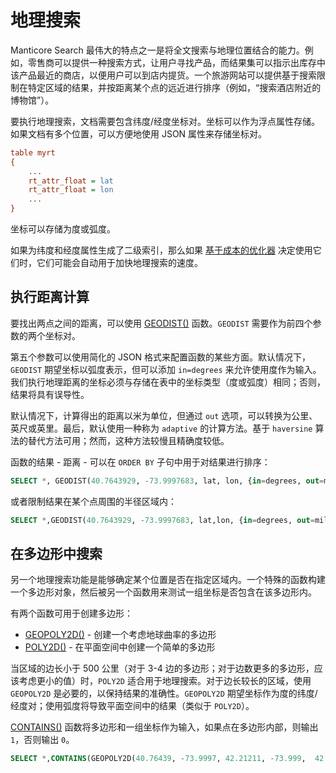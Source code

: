 # 地理搜索

Manticore Search 最伟大的特点之一是将全文搜索与地理位置结合的能力。例如，零售商可以提供一种搜索方式，让用户寻找产品，而结果集可以指示出库存中该产品最近的商店，以便用户可以到店内提货。一个旅游网站可以提供基于搜索限制在特定区域的结果，并按距离某个点的远近进行排序（例如，“搜索酒店附近的博物馆”）。

要执行地理搜索，文档需要包含纬度/经度坐标对。坐标可以作为浮点属性存储。如果文档有多个位置，可以方便地使用 JSON 属性来存储坐标对。


```ini
table myrt
{
    ...
    rt_attr_float = lat
    rt_attr_float = lon
    ...
}
```

坐标可以存储为度或弧度。

如果为纬度和经度属性生成了二级索引，那么如果 [基于成本的优化器](../Searching/Cost_based_optimizer.md) 决定使用它们时，它们可能会自动用于加快地理搜索的速度。

## 执行距离计算

要找出两点之间的距离，可以使用 [GEODIST()](../Functions/Geo_spatial_functions.md#GEODIST%28%29) 函数。`GEODIST` 需要作为前四个参数的两个坐标对。

第五个参数可以使用简化的 JSON 格式来配置函数的某些方面。默认情况下，`GEODIST` 期望坐标以弧度表示，但可以添加 `in=degrees` 来允许使用度作为输入。我们执行地理距离的坐标必须与存储在表中的坐标类型（度或弧度）相同；否则，结果将具有误导性。

默认情况下，计算得出的距离以米为单位，但通过 `out` 选项，可以转换为公里、英尺或英里。最后，默认使用一种称为 `adaptive` 的计算方法。基于 `haversine` 算法的替代方法可用；然而，这种方法较慢且精确度较低。

函数的结果 - 距离 - 可以在 `ORDER BY` 子句中用于对结果进行排序：

```sql
SELECT *, GEODIST(40.7643929, -73.9997683, lat, lon, {in=degrees, out=miles}) AS distance FROM myindex WHERE MATCH('...') ORDER BY distance ASC, WEIGHT() DESC;
```

或者限制结果在某个点周围的半径区域内：

```sql
SELECT *,GEODIST(40.7643929, -73.9997683, lat,lon, {in=degrees, out=miles}) AS distance FROM myindex WHERE MATCH('...') AND distance <1000 ORDER BY WEIGHT(), DISTANCE ASC;
```

## 在多边形中搜索

另一个地理搜索功能是能够确定某个位置是否在指定区域内。一个特殊的函数构建一个多边形对象，然后被另一个函数用来测试一组坐标是否包含在该多边形内。

有两个函数可用于创建多边形：

*   [GEOPOLY2D()](../Functions/Geo_spatial_functions.md#GEOPOLY2D%28%29) - 创建一个考虑地球曲率的多边形
*   [POLY2D()](../Functions/Geo_spatial_functions.md#POLY2D%28%29) - 在平面空间中创建一个简单的多边形

当区域的边长小于 500 公里（对于 3-4 边的多边形；对于边数更多的多边形，应该考虑更小的值）时，`POLY2D` 适合用于地理搜索。对于边长较长的区域，使用 `GEOPOLY2D` 是必要的，以保持结果的准确性。`GEOPOLY2D` 期望坐标作为度的纬度/经度对；使用弧度将导致平面空间中的结果（类似于 `POLY2D`）。

[CONTAINS()](../Functions/Arrays_and_conditions_functions.md#CONTAINS%28%29) 函数将多边形和一组坐标作为输入，如果点在多边形内部，则输出 `1`，否则输出 `0`。

```sql
SELECT *,CONTAINS(GEOPOLY2D(40.76439, -73.9997, 42.21211, -73.999,  42.21211, -76.123, 40.76439, -76.123), 41.5445, -74.973) AS inside FROM myindex WHERE MATCH('...') AND inside=1;
```
<!-- proofread -->

